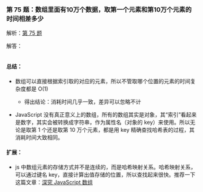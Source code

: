 ### 第 75 题：数组里面有10万个数据，取第一个元素和第10万个元素的时间相差多少

解析：[第 75 题](https://github.com/Advanced-Frontend/Daily-Interview-Question/issues/124)

解答：



```javascript

```

#### 总结：

- 数组可以直接根据索引取的对应的元素，所以不管取哪个位置的元素的时间复杂度都是 O(1)
  - 得出结论：消耗时间几乎一致，差异可以忽略不计

- JavaScript 没有真正意义上的数组，所有的数组其实是对象，其“索引”看起来是数字，其实会被转换成字符串，作为属性名（对象的 key）来使用。所以无论是取第 1 个还是取第 10 万个元素，都是用 key 精确查找哈希表的过程，其消耗时间大致相同。

#### 扩展：

- js 中数组元素的存储方式并不是连续的，而是哈希映射关系。哈希映射关系，可以通过键名 key，直接计算出值存储的位置，所以查找起来很快。推荐一下这篇文章：[深究 JavaScript 数组](https://juejin.im/entry/59ae664d518825244d207196)


